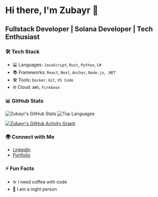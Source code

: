# Hi there, I'm Zubayr 👋

## Fullstack Developer | Solana Developer | Tech Enthusiast

### 🛠 Tech Stack

- 💻 Languages: `JavaScript`, `Rust`, `Python`, `C#`
- 📚 Frameworks: `React`, `Next`, `Anchor`, `Node.js`, `.NET`
- 🛠 Tools: `Docker`, `Git`, `VS Code`
- 🌐 Cloud: `AWS`, `Firebase`

### 📊 GitHub Stats

![Zubayr's GitHub Stats](https://github-readme-stats.vercel.app/api?username=zubayr1&show_icons=true&theme=radical)
![Top Languages](https://github-readme-stats.vercel.app/api/top-langs/?username=zubayr1&layout=compact&theme=radical)

[![Zubayr's GitHub Activity Graph](https://github-readme-activity-graph.vercel.app/graph?username=zubayr1&bg_color=1a1b27&color=be90f2&line=638fda&point=35aea1&area=true)](https://github.com/zubayr1)

### 🌍 Connect with Me

- [LinkedIn](https://www.linkedin.com/in/zubayr-khalid/)
- [Portfolio](https://zkhalidportfolio.com/)

### ⚡ Fun Facts

- ☕ I need coffee with code
- 🌙 I am a night person
